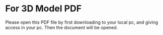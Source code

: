 # For 3D Model PDF
Please open this PDF file by first downloading to your local pc, and giving access in your pc. Then the document will be opened.
